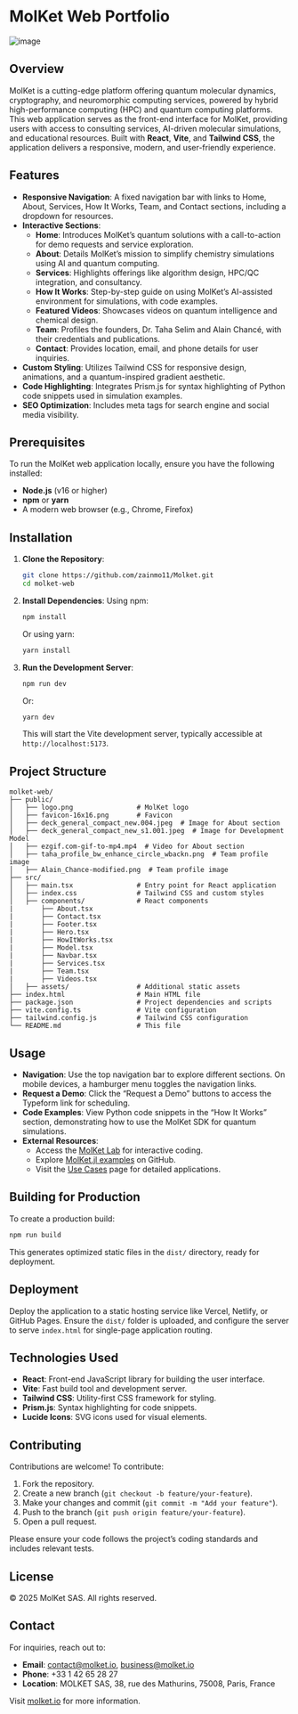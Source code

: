 # MolKet Web Portfolio

![image](https://github.com/user-attachments/assets/8bd4b38c-80a7-4d8c-9533-38a97443cbf9)

## Overview
MolKet is a cutting-edge platform offering quantum molecular dynamics, cryptography, and neuromorphic computing services, powered by hybrid high-performance computing (HPC) and quantum computing platforms. This web application serves as the front-end interface for MolKet, providing users with access to consulting services, AI-driven molecular simulations, and educational resources. Built with **React**, **Vite**, and **Tailwind CSS**, the application delivers a responsive, modern, and user-friendly experience.

## Features

- **Responsive Navigation**: A fixed navigation bar with links to Home, About, Services, How It Works, Team, and Contact sections, including a dropdown for resources.
- **Interactive Sections**:
  - **Home**: Introduces MolKet’s quantum solutions with a call-to-action for demo requests and service exploration.
  - **About**: Details MolKet’s mission to simplify chemistry simulations using AI and quantum computing.
  - **Services**: Highlights offerings like algorithm design, HPC/QC integration, and consultancy.
  - **How It Works**: Step-by-step guide on using MolKet’s AI-assisted environment for simulations, with code examples.
  - **Featured Videos**: Showcases videos on quantum intelligence and chemical design.
  - **Team**: Profiles the founders, Dr. Taha Selim and Alain Chancé, with their credentials and publications.
  - **Contact**: Provides location, email, and phone details for user inquiries.
- **Custom Styling**: Utilizes Tailwind CSS for responsive design, animations, and a quantum-inspired gradient aesthetic.
- **Code Highlighting**: Integrates Prism.js for syntax highlighting of Python code snippets used in simulation examples.
- **SEO Optimization**: Includes meta tags for search engine and social media visibility.

## Prerequisites

To run the MolKet web application locally, ensure you have the following installed:

- **Node.js** (v16 or higher)
- **npm** or **yarn**
- A modern web browser (e.g., Chrome, Firefox)

## Installation

1. **Clone the Repository**:
   ```bash
   git clone https://github.com/zainmo11/Molket.git
   cd molket-web
   ```

2. **Install Dependencies**:
   Using npm:
   ```bash
   npm install
   ```
   Or using yarn:
   ```bash
   yarn install
   ```

3. **Run the Development Server**:
   ```bash
   npm run dev
   ```
   Or:
   ```bash
   yarn dev
   ```
   This will start the Vite development server, typically accessible at `http://localhost:5173`.

## Project Structure

```plaintext
molket-web/
├── public/
│   ├── logo.png                # MolKet logo
│   ├── favicon-16x16.png       # Favicon
│   ├── deck_general_compact_new.004.jpeg  # Image for About section
│   ├── deck_general_compact_new_s1.001.jpeg  # Image for Development Model
│   ├── ezgif.com-gif-to-mp4.mp4  # Video for About section
│   ├── taha_profile_bw_enhance_circle_wbackn.png  # Team profile image
│   ├── Alain_Chance-modified.png  # Team profile image
├── src/
│   ├── main.tsx                # Entry point for React application
│   ├── index.css               # Tailwind CSS and custom styles
│   ├── components/             # React components
|       ├── About.tsx
|       ├── Contact.tsx
|       ├── Footer.tsx
|       ├── Hero.tsx
|       ├── HowItWorks.tsx
|       ├── Model.tsx
|       ├── Navbar.tsx
|       ├── Services.tsx
|       ├── Team.tsx
|       ├── Videos.tsx
│   ├── assets/                 # Additional static assets
├── index.html                  # Main HTML file
├── package.json                # Project dependencies and scripts
├── vite.config.ts              # Vite configuration
├── tailwind.config.js          # Tailwind CSS configuration
└── README.md                   # This file
```

## Usage

- **Navigation**: Use the top navigation bar to explore different sections. On mobile devices, a hamburger menu toggles the navigation links.
- **Request a Demo**: Click the “Request a Demo” buttons to access the Typeform link for scheduling.
- **Code Examples**: View Python code snippets in the “How It Works” section, demonstrating how to use the MolKet SDK for quantum simulations.
- **External Resources**:
  - Access the [MolKet Lab](http://jupyterhub.molket.io) for interactive coding.
  - Explore [MolKet.jl examples](https://github.com/molket-io/molket.jl/tree/main/examples) on GitHub.
  - Visit the [Use Cases](usecases.html) page for detailed applications.

## Building for Production

To create a production build:

```bash
npm run build
```

This generates optimized static files in the `dist/` directory, ready for deployment.

## Deployment

Deploy the application to a static hosting service like Vercel, Netlify, or GitHub Pages. Ensure the `dist/` folder is uploaded, and configure the server to serve `index.html` for single-page application routing.

## Technologies Used

- **React**: Front-end JavaScript library for building the user interface.
- **Vite**: Fast build tool and development server.
- **Tailwind CSS**: Utility-first CSS framework for styling.
- **Prism.js**: Syntax highlighting for code snippets.
- **Lucide Icons**: SVG icons used for visual elements.

## Contributing

Contributions are welcome! To contribute:

1. Fork the repository.
2. Create a new branch (`git checkout -b feature/your-feature`).
3. Make your changes and commit (`git commit -m "Add your feature"`).
4. Push to the branch (`git push origin feature/your-feature`).
5. Open a pull request.

Please ensure your code follows the project’s coding standards and includes relevant tests.

## License

© 2025 MolKet SAS. All rights reserved.

## Contact

For inquiries, reach out to:

- **Email**: [contact@molket.io](mailto:contact@molket.io), [business@molket.io](mailto:business@molket.io)
- **Phone**: +33 1 42 65 28 27
- **Location**: MOLKET SAS, 38, rue des Mathurins, 75008, Paris, France

Visit [molket.io](https://www.molket.io) for more information.
